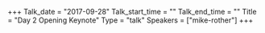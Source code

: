 +++
Talk_date = "2017-09-28"
Talk_start_time = ""
Talk_end_time = ""
Title = "Day 2 Opening Keynote"
Type = "talk"
Speakers = ["mike-rother"]
+++
